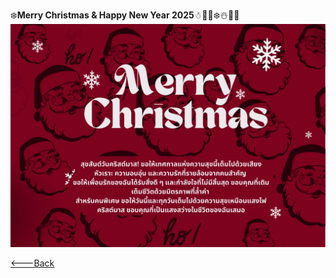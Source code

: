 ❄️**Merry Christmas & Happy New Year 2025**☃︎🎅🎄❄️☃️🎁🦌
![E-Card](Picture/ecard.png)  

[<---Back](https://pattaravut.github.io/)  
